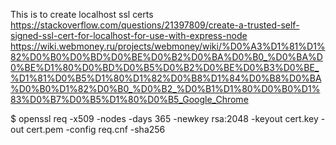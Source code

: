 This is to create localhost ssl certs
https://stackoverflow.com/questions/21397809/create-a-trusted-self-signed-ssl-cert-for-localhost-for-use-with-express-node
https://wiki.webmoney.ru/projects/webmoney/wiki/%D0%A3%D1%81%D1%82%D0%B0%D0%BD%D0%BE%D0%B2%D0%BA%D0%B0_%D0%BA%D0%BE%D1%80%D0%BD%D0%B5%D0%B2%D0%BE%D0%B3%D0%BE_%D1%81%D0%B5%D1%80%D1%82%D0%B8%D1%84%D0%B8%D0%BA%D0%B0%D1%82%D0%B0_%D0%B2_%D0%B1%D1%80%D0%B0%D1%83%D0%B7%D0%B5%D1%80%D0%B5_Google_Chrome

$ openssl req -x509 -nodes -days 365 -newkey rsa:2048 -keyout cert.key -out cert.pem -config req.cnf -sha256